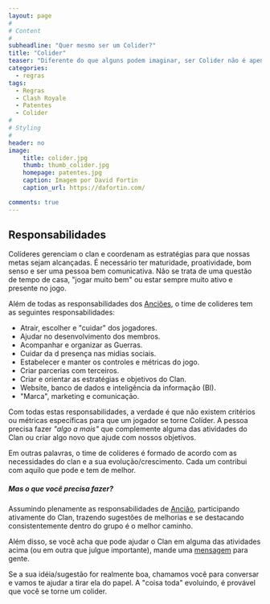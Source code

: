 ```yaml
---
layout: page
#
# Content
#
subheadline: "Quer mesmo ser um Colider?"
title: "Colider"
teaser: "Diferente do que alguns podem imaginar, ser Colider não é apenas uma questão de jogar bem ou ser muito ativo no Clan."
categories:
  - regras
tags:
  - Regras
  - Clash Royale
  - Patentes
  - Colider
#
# Styling
#
header: no
image:
    title: colider.jpg
    thumb: thumb_colider.jpg
    homepage: patentes.jpg
    caption: Imagem por David Fortin
    caption_url: https://dafortin.com/

comments: true    
---
```


## Responsabilidades

Colíderes gerenciam o clan e coordenam as estratégias para que nossas metas sejam alcançadas. É necessário ter maturidade, proatividade, bom senso e ser uma pessoa bem comunicativa. Não se trata de uma questão de tempo de casa, "jogar muito bem" ou estar sempre muito ativo e presente no jogo.<br> 

Além de todas as responsabilidades dos <a href="{{ site.url }}{{ site.baseurl }}/regras/como_ser_anciao" target="_blank">Anciões</a>, o time de colideres tem as seguintes responsabilidades: 

<ul>
	<li>Atrair, escolher e "cuidar" dos jogadores.</li>
	<li>Ajudar no desenvolvimento dos membros.</li>
	<li>Acompanhar e organizar as Guerras.</li>
	<li>Cuidar da d presença nas midias sociais.</li>
	<li>Estabelecer e manter os controles e métricas do jogo.</li>
	<li>Criar parcerias com terceiros.</li>
	<li>Criar e orientar as estratégias e objetivos do Clan.</li>
	<li>Website, banco de dados e inteligência da informação (BI).</li>
	<li>"Marca", marketing e comunicação.</li>
</ul>

Com todas estas responsabilidades, a verdade é que não existem critérios ou métricas específicas para que um jogador se torne Colíder. A pessoa precisa fazer <em>"algo a mais"</em> que complemente alguma das atividades do Clan ou criar algo novo que ajude com nossos objetivos.<br>

Em outras palavras, o time de colíderes é formado de acordo com as necessidades do clan e a sua evolução/crescimento. Cada um contribui com aquilo que pode e tem de melhor.<br> 

##### Mas o que você precisa fazer?
Assumindo plenamente as responsabilidades de <a href="{{ site.url }}{{ site.baseurl }}/regras/como_ser_anciao" target="_blank">Ancião</a>, participando ativamente do Clan, trazendo sugestões de melhorias e se destacando consistentemente dentro do grupo é o melhor caminho. <br>

Além disso, se você acha que pode ajudar o Clan em alguma das atividades acima (ou em outra que julgue importante), mande uma <a href="{{ site.url }}{{ site.baseurl }}/contato/" target="_blank">mensagem</a> para gente. <br>

Se a sua idéia/sugestão for realmente boa, chamamos você para conversar e vamos te ajudar a tirar ela do papel. A "coisa toda" evoluindo, é provável que você se torne um colider.


